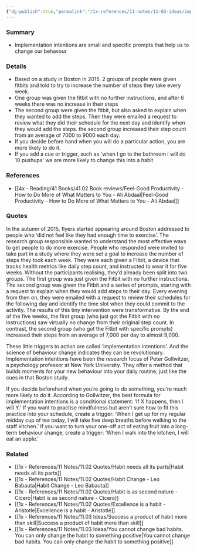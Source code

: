 ```yaml
---
{"dg-publish":true,"permalink":"/1x-references/11-notes/11-03-ideas/implementation-intentions-how-to-create-habits/","title":"Implementation intentions - how to create habits","created":"2024-04-10T20:52:08.927+03:00","updated":"2024-04-10T20:58:25.490+03:00"}
---
```



### Summary
- Implementation intentions are small and specific prompts that help us to change our behavour

### Details
- Based on a study in Boston in 2015. 2 groups of people were given fitbits and told to try to increase the number of steps they take every week.
- One group was given the fitbit with no further instructions, and after 6 weeks there was no increase in their steps
- The second group were given the fitbit, but also asked to explain when they wanted to add the steps. Then they were emailed a request to review what they did their schedule for the next day and identify when they would add the steps. the second group increased their step count from an average of 7000 to 9000 each day.
- If you decide before hand when you will do a particular action, you are more likely to do it.
- If you add a cue or trigger, such as 'when I go to the bathroom i will do 10 pushups' we are more likely to change this into a habit

### References
- [[4x - Reading/41 Books/41.02 Book reviews/Feel-Good Productivity - How to Do More of What Matters to You - Ali Abdaal\|Feel-Good Productivity - How to Do More of What Matters to You - Ali Abdaal]]

### Quotes
In the autumn of 2015, flyers started appearing around Boston addressed to people who ‘did not feel like they had enough time to exercise’. The research group responsible wanted to understand the most effective ways to get people to do more exercise. People who responded were invited to take part in a study where
they were set a goal to increase the number of steps they took each week. They were each given a Fitbit, a device that tracks health metrics like daily step count, and instructed to wear it for five weeks. Without the participants realising, they’d already been split into
two groups. The first group was just given the Fitbit with no further instructions. The second group was given the Fitbit and a series of prompts, starting with a request to explain when they would add steps to their day. Every evening from then on, they were emailed with a request to review their schedules for the following day and identify the time slot when they could commit to the activity. The results of this tiny intervention were transformative. By the
end of the five weeks, the first group (who just got the Fitbit with no instructions) saw virtually no change from their original step count. In contrast, the second group (who got the Fitbit with specific prompts)  increased their steps from an average of 7,000 per day to almost 9,000.

These little triggers to action are called ‘implementation intentions’. And the science of behaviour change indicates they can be revolutionary. Implementation intentions have been the research focus of Peter Gollwitzer, a psychology professor at New York University. They offer a method that builds moments for your new behaviour into your daily routine, just like the cues in that Boston study. 

If you decide beforehand when you’re going to do something, you’re much more likely to do it. According to Gollwitzer, the best formula for implementation intentions is a conditional statement: ‘If X happens, then I will Y.’ If you want to practise mindfulness but aren’t sure how to fit this practice into your schedule, create a trigger: ‘When I get up for my regular midday cup of tea today, I will take five deep breaths before walking to the staff kitchen.’ If you want to turn your one-off act of eating fruit into a long-term behaviour change, create a trigger: ‘When I walk into the kitchen, I will eat an apple.’


### Related
- [[1x - References/11 Notes/11.02 Quotes/Habit needs all its parts\|Habit needs all its parts]]
- [[1x - References/11 Notes/11.02 Quotes/Habit Change - Leo Babauta\|Habit Change - Leo Babauta]]
- [[1x - References/11 Notes/11.02 Quotes/Habit is as second nature - Cicero\|Habit is as second nature - Cicero]]
- [[1x - References/11 Notes/11.02 Quotes/Excellence is a habit - Aristotle\|Excellence is a habit - Aristotle]]
- [[1x - References/11 Notes/11.03 Ideas/Success a product of habit more than skill\|Success a product of habit more than skill]]
- [[1x - References/11 Notes/11.03 Ideas/You cannot change bad habits. You can only change the habit to something positive\|You cannot change bad habits. You can only change the habit to something positive]]